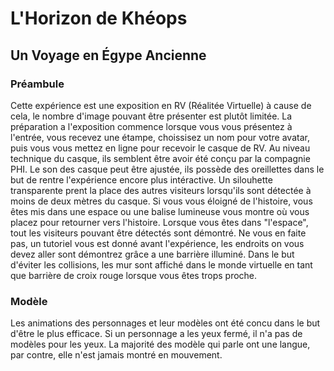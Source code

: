 # L'Horizon de Khéops
## Un Voyage en Égype Ancienne
### Préambule
Cette expérience est une exposition en RV (Réalitée Virtuelle) à cause de cela, le nombre d'image pouvant être présenter est plutôt limitée. La préparation a l'exposition commence lorsque vous vous présentez à l'entrée, vous recevez une étampe, choissisez un nom pour votre avatar, puis vous vous mettez en ligne pour recevoir le casque de RV. Au niveau technique du casque, ils semblent être avoir été conçu par la compagnie PHI. Le son des casque peut être ajustée, ils possède des oreillettes dans le but de rentre l'expérience encore plus intéractive. Un silouhette transparente prent la place des autres visiteurs lorsqu'ils sont détectée à moins de deux mètres du casque. Si vous vous éloigné de l'histoire, vous êtes mis dans une espace ou une balise lumineuse vous montre où vous placez pour retourner vers l'histoire. Lorsque vous êtes dans "l'espace", tout les visiteurs pouvant être détectés sont démontré. Ne vous en faite pas, un tutoriel vous est donné avant l'expérience, les endroits on vous devez aller sont démontrez grâce a une barrière illuminé. Dans le but d'éviter les collisions, les mur sont affiché dans le monde virtuelle en tant que barrière de croix rouge lorsque vous êtes trops proche. 

### Modèle
Les animations des personnages et leur modèles ont été concu dans le but d'être le plus efficace. Si un personnage a les yeux fermé, il n'a pas de modèles pour les yeux. La majorité des modèle qui parle ont une langue, par contre, elle n'est jamais montré en mouvement.
